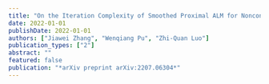 ```yaml
---
title: "On the Iteration Complexity of Smoothed Proximal ALM for Nonconvex Optimization Prob- lem with Convex Constraints"
date: 2022-01-01
publishDate: 2022-01-01
authors: ["Jiawei Zhang", "Wenqiang Pu", "Zhi-Quan Luo"]
publication_types: ["2"]
abstract: ""
featured: false
publication: "*arXiv preprint arXiv:2207.06304*"
---
```


